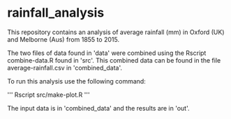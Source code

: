 # rainfall_analysis
This repository contains an analysis of average rainfall (mm) in Oxford (UK) and Melborne (Aus) from 1855 to 2015.

The two files of data found in 'data' were combined using the Rscript combine-data.R found in 'src'. 
This combined data can be found in the file average-rainfall.csv in 'combined_data'.

To run this analysis use the following command:

'''
Rscript src/make-plot.R
'''

The input data is in 'combined_data' and the results are in 'out'.
